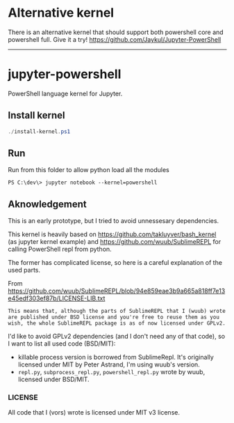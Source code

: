 # Alternative kernel

There is an alternative kernel that should support both powershell core and powershell full.
Give it a try! https://github.com/Jaykul/Jupyter-PowerShell

----------------------

# jupyter-powershell

PowerShell language kernel for Jupyter.

## Install kernel 

```powershell
./install-kernel.ps1
```

## Run

Run from this folder to allow python load all the modules

```
PS C:\dev\> jupyter notebook --kernel=powershell
```

## Aknowledgement

This is an early prototype, but I tried to avoid unnessesary dependencies.

This kernel is heavily based on https://github.com/takluyver/bash_kernel (as jupyter kernel example) and 
https://github.com/wuub/SublimeREPL for calling PowerShell repl from python.

The former has complicated license, so here is a careful explanation of the used parts.

From https://github.com/wuub/SublimeREPL/blob/94e859eae3b9a665a818ff7e13e45edf303ef87b/LICENSE-LIB.txt

```
This means that, although the parts of SublimeREPL that I (wuub) wrote are published under BSD license and you're free to reuse them as you wish, the whole SublimeREPL package is as of now licensed under GPLv2.
```

I'd like to avoid GPLv2 dependencies (and I don't need any of that code), so I want to list all used code (BSD/MIT):

* killable process version is borrowed from SublimeRepl. It's originally licensed under MIT by Peter Astrand, I'm using wuub's version.
* `repl.py`, `subprocess_repl.py`, `powershell_repl.py` wrote by wuub, licensed under BSD/MIT.


### LICENSE

All code that I (vors) wrote is licensed under MIT v3 license.
